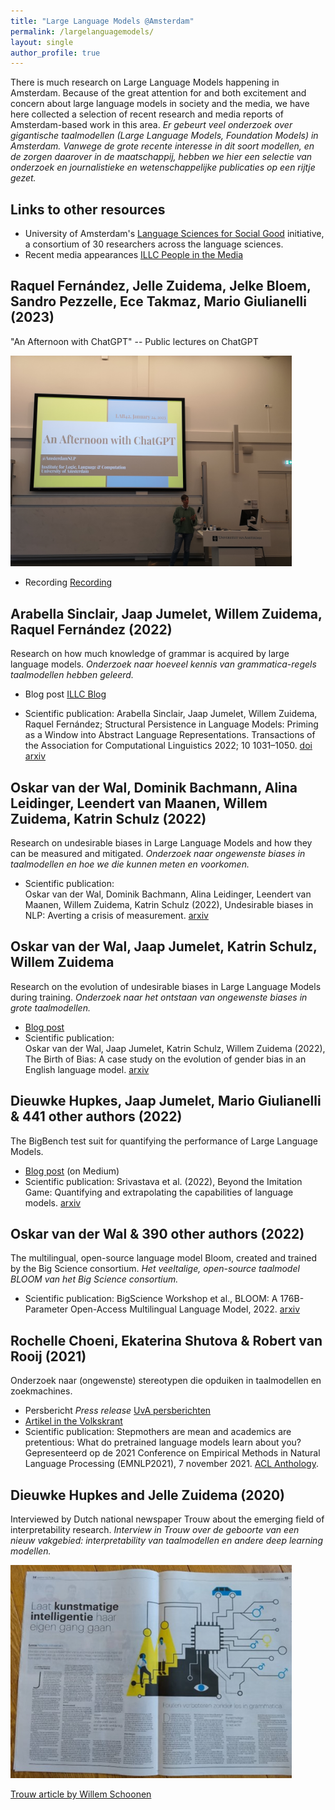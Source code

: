 ```yaml
---
title: "Large Language Models @Amsterdam"
permalink: /largelanguagemodels/
layout: single
author_profile: true
---
```


There is much research on Large Language Models happening in Amsterdam. Because of the great attention for and both excitement and concern about large language models in society and the media, we have here collected a selection of recent research and media reports of Amsterdam-based work in this area.
*Er gebeurt veel onderzoek over gigantische taalmodellen (Large Language Models, Foundation Models) in Amsterdam. Vanwege de grote recente interesse in dit soort modellen, en de zorgen daarover in de maatschappij, hebben we hier een selectie van onderzoek en journalistieke en wetenschappelijke publicaties op een rijtje gezet.*


## Links to other resources
- University of Amsterdam's [Language Sciences for Social Good](https://language-science.nl/) initiative, a consortium of 30 researchers across the language sciences. 
- Recent media appearances [ILLC People in the Media](https://www.illc.uva.nl/Media/In-the-media/current/)

## Raquel Fernández, Jelle Zuidema, Jelke Bloem, Sandro Pezzelle, Ece Takmaz, Mario Giulianelli (2023)
"An Afternoon with ChatGPT" -- Public lectures on ChatGPT

<img src="../assets/images/anafternoonwithchatgpt1.jpg" alt="anafternoonwithchatgpt1" width="450"/>

- Recording
[Recording](https://webcolleges.uva.nl/Mediasite/Play/03f5830f6e804ad68e9ec8ba6612d8d81d)

## Arabella Sinclair, Jaap Jumelet, Willem Zuidema, Raquel Fernández (2022)
Research on how much knowledge of grammar is acquired by large language models.
*Onderzoek naar hoeveel kennis van grammatica-regels taalmodellen hebben geleerd.*

- Blog post 
[ILLC Blog](https://resources.illc.uva.nl/illc-blog/probing-by-priming-what-do-large-language-models-know-about-grammar/)

- Scientific publication: 
Arabella Sinclair, Jaap Jumelet, Willem Zuidema, Raquel Fernández; Structural Persistence in Language Models: Priming as a Window into Abstract Language Representations. Transactions of the Association for Computational Linguistics 2022; 10 1031–1050. [doi](https://doi.org/10.1162/tacl_a_00504) [arxiv](https://arxiv.org/abs/2109.14989)


## Oskar van der Wal, Dominik Bachmann, Alina Leidinger, Leendert van Maanen, Willem Zuidema, Katrin Schulz (2022)
Research on undesirable biases in Large Language Models and how they can be measured and mitigated.
*Onderzoek naar ongewenste biases in taalmodellen en hoe we die kunnen meten en voorkomen.*

- Scientific publication:  
Oskar van der Wal, Dominik Bachmann, Alina Leidinger, Leendert van Maanen, Willem Zuidema, Katrin Schulz (2022), Undesirable biases in NLP: Averting a crisis of measurement. [arxiv](https://arxiv.org/abs/2211.13709)


## Oskar van der Wal, Jaap Jumelet, Katrin Schulz, Willem Zuidema 
Research on the evolution of undesirable biases in Large Language Models during training.
*Onderzoek naar het ontstaan van ongewenste biases in grote taalmodellen.*

- [Blog post](https://odvanderwal.nl/2022/birth-of-bias.html)
- Scientific publication:  
Oskar van der Wal, Jaap Jumelet, Katrin Schulz, Willem Zuidema (2022), The Birth of Bias: A case study on the evolution of gender bias in an English language model. [arxiv](https://arxiv.org/abs/2207.10245)

## Dieuwke Hupkes, Jaap Jumelet, Mario Giulianelli & 441 other authors (2022)
The BigBench test suit for quantifying the performance of Large Language Models.

- [Blog post](https://medium.com/syncedreview/444-authors-from-132-institutions-release-big-bench-a-204-task-extremely-difficult-and-diverse-4633ec6e741e) (on Medium)
- Scientific publication:
Srivastava et al. (2022), Beyond the Imitation Game: Quantifying and extrapolating the capabilities of language models. [arxiv](https://arxiv.org/abs/2206.04615)

## Oskar van der Wal & 390 other authors (2022)
The multilingual, open-source language model Bloom, created and trained by the Big Science consortium.
*Het veeltalige, open-source taalmodel BLOOM van het Big Science consortium.*

- Scientific publication: 
BigScience Workshop et al., BLOOM: A 176B-Parameter Open-Access Multilingual Language Model, 2022.
[arxiv](https://arxiv.org/abs/2211.05100)


## Rochelle Choeni, Ekaterina Shutova & Robert van Rooij (2021) 
Onderzoek naar (ongewenste) stereotypen die opduiken in taalmodellen en zoekmachines.

- Persbericht *Press release*
[UvA persberichten](https://www.uva.nl/content/nieuws/persberichten/2021/11/welke-stereotypen-zitten-ingebakken-in-ai-taalmodellen.html?origin=8geT2goFTZSNjbHsS7pkaQ)
- [Artikel in the Volkskrant](https://www.volkskrant.nl/wetenschap/hoe-stereotypen-in-de-zoekmachine-belanden-en-er-moeilijk-uit-te-halen-zijn~b98f4662/)
- Scientific publication: 
Stepmothers are mean and academics are pretentious: What do pretrained language models learn about you? Gepresenteerd op de 2021 Conference on Empirical Methods in Natural Language Processing (EMNLP2021), 7 november 2021. [ACL Anthology](https://aclanthology.org/2021.emnlp-main.111/).

## Dieuwke Hupkes and Jelle Zuidema (2020)
Interviewed by Dutch national newspaper Trouw about the emerging field of interpretability research.
*Interview in Trouw over de geboorte van een nieuw vakgebied: interpretability van taalmodellen en andere deep learning modellen.*

<img src="../assets/images/hupkesZuidema20trouw_schoonen.jpg" alt="Interview in Trouw 29/8/2020" width="450"/>

[Trouw article by Willem Schoonen](https://dieuwkehupkes.nl/Trouw-29-08-2020-article.pdf)
